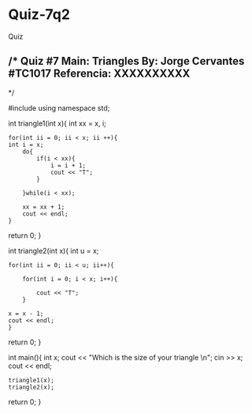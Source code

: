 # Quiz-7q2
Quiz


/*
Quiz #7
Main: Triangles
By: Jorge Cervantes
#TC1017
Referencia: XXXXXXXXXX
---------------------------------------------------------------------
*/

#include <iostream>
using namespace std;


int triangle1(int x){
int xx = x, i;

	for(int ii = 0; ii < x; ii ++){
	int i = x;
		do{
			if(i < xx){
				i = i + 1;
				cout << "T";
			}

		}while(i < xx);

		xx = xx + 1;
		cout << endl;
	}
return 0;
}

int triangle2(int x){
int u = x;

	for(int ii = 0; ii < u; ii++){

		for(int i = 0; i < x; i++){

			cout << "T";
		}

	x = x - 1;
	cout << endl;
	}

return 0;
}

int main(){
int x;
	cout << "Which is the size of your triangle \n";
	cin >> x;
	cout << endl;

	triangle1(x);
	triangle2(x);

return 0;
}
